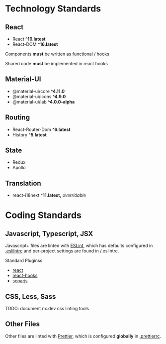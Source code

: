 # Technology Standards

## React

- React **^16.latest**
- React-DOM **^16.latest**

Components **must** be written as functional / hooks

Shared code **must** be implemented in react hooks

## Material-UI

- @material-ui/core **^4.11.0**
- @material-ui/icons **^4.9.0**
- @material-ui/lab **^4.0.0-alpha**

## Routing

- React-Router-Dom **^6.latest**
- History **^5.latest**

## State

- Redux
- Apollo

## Translation

- react-i18next **^11.latest,** _overridable_

# Coding Standards

## Javascript, Typescript, JSX

Javascript+ files are linted with [ESLint](https://eslint.org), which has defaults configured in [.eslilntrc](./.eslintrc) and per-project settings are found in <project>/.eslintrc.

Standard Pluginss

- [react](https://www.npmjs.com/package/eslint-plugin-react)
- [react-hooks](https://www.npmjs.com/package/eslint-plugin-react-hooks)
- [sonarjs](https://github.com/SonarSource/eslint-plugin-sonarjs)

## CSS, Less, Sass

TODO: document nx.dev css linting tools

## Other Files

Other files are linted with [Prettier](https://prettier.io/), which is configured **globally** in [.prettierrc](./.prettierrc).
